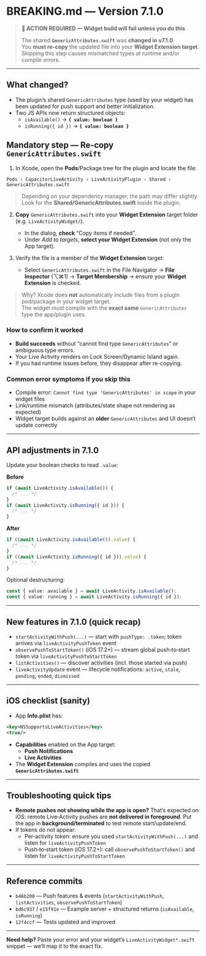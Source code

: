 # BREAKING.md — Version 7.1.0

> **🚨 ACTION REQUIRED — Widget build will fail unless you do this**
>
> The shared **`GenericAttributes.swift`** was **changed in v7.1.0**.  
> You **must re‑copy** the updated file into your **Widget Extension target**.  
> Skipping this step causes mismatched types at runtime and/or compile errors.

---

## What changed?

- The plugin’s shared `GenericAttributes` type (used by your widget) has been updated for push support and better initialization.
- Two JS APIs now return structured objects:
  - `isAvailable()` → **`{ value: boolean }`**
  - `isRunning({ id })` → **`{ value: boolean }`**

## Mandatory step — Re‑copy `GenericAttributes.swift`

1. In Xcode, open the **Pods**/Package tree for the plugin and locate the file:

```
Pods › CapacitorLiveActivity › LiveActivityPlugin › Shared › GenericAttributes.swift
```

> Depending on your dependency manager, the path may differ slightly. Look for the **Shared/GenericAttributes.swift** inside the plugin.

2. **Copy** `GenericAttributes.swift` into your **Widget Extension** target folder (e.g. `LiveActivityWidget/`).
   - In the dialog, **check** “Copy items if needed”.
   - Under _Add to targets_, **select your Widget Extension** (not only the App target).

3. Verify the file is a member of the **Widget Extension** target:
   - Select `GenericAttributes.swift` in the File Navigator → **File Inspector** (⌥⌘1) → **Target Membership** → ensure your **Widget Extension** is checked.

> Why? Xcode does **not** automatically include files from a plugin pod/package in your widget target.  
> The widget must compile with the **exact same** `GenericAttributes` type the app/plugin uses.

### How to confirm it worked

- **Build succeeds** without “cannot find type `GenericAttributes`” or ambiguous type errors.
- Your Live Activity renders on Lock Screen/Dynamic Island again.
- If you had runtime issues before, they disappear after re-copying.

### Common error symptoms if you skip this

- Compile error: `Cannot find type 'GenericAttributes' in scope` in your widget files
- Link/runtime mismatch (attributes/state shape not rendering as expected)
- Widget target builds against an **older** `GenericAttributes` and UI doesn’t update correctly

---

## API adjustments in 7.1.0

Update your boolean checks to read `.value`:

**Before**

```ts
if (await LiveActivity.isAvailable()) {
  /* ... */
}
if (await LiveActivity.isRunning({ id })) {
  /* ... */
}
```

**After**

```ts
if ((await LiveActivity.isAvailable()).value) {
  /* ... */
}
if ((await LiveActivity.isRunning({ id })).value) {
  /* ... */
}
```

Optional destructuring:

```ts
const { value: available } = await LiveActivity.isAvailable();
const { value: running } = await LiveActivity.isRunning({ id });
```

---

## New features in 7.1.0 (quick recap)

- `startActivityWithPush(...)` — start with `pushType: .token`; token arrives via `liveActivityPushToken` event
- `observePushToStartToken()` (iOS 17.2+) — stream global push‑to‑start token via `liveActivityPushToStartToken`
- `listActivities()` — discover activities (incl. those started via push)
- `liveActivityUpdate` event — lifecycle notifications: `active`, `stale`, `pending`, `ended`, `dismissed`

---

## iOS checklist (sanity)

- App **Info.plist** has:

```xml
<key>NSSupportsLiveActivities</key>
<true/>
```

- **Capabilities** enabled on the App target:
  - **Push Notifications**
  - **Live Activities**
- The **Widget Extension** compiles and uses the copied **`GenericAttributes.swift`**

---

## Troubleshooting quick tips

- **Remote pushes not showing while the app is open?** That’s expected on iOS: remote Live‑Activity pushes are **not delivered in foreground**. Put the app in **background/terminated** to test remote start/update/end.
- If tokens do not appear:
  - Per‑activity token: ensure you used `startActivityWithPush(...)` and listen for `liveActivityPushToken`
  - Push‑to‑start token (iOS 17.2+): call `observePushToStartToken()` and listen for `liveActivityPushToStartToken`

---

## Reference commits

- `b46b200` — Push features & events (`startActivityWithPush`, `listActivities`, `observePushToStartToken`)
- `bd6c937` / `e15f91e` — Example server + structured returns (`isAvailable`, `isRunning`)
- `12f4ccf` — Tests updated and improved

---

**Need help?** Paste your error and your widget’s `LiveActivityWidget*.swift` snippet — we’ll map it to the exact fix.
